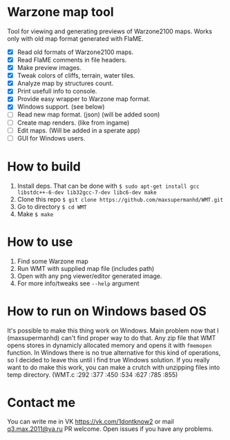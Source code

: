 # Warzone map tool

Tool for viewing and generating previews of Warzone2100 maps.
Works only with old map format generated with FlaME.

- [x] Read old formats of Warzone2100 maps.
- [x] Read FlaME comments in file headers.
- [x] Make preview images.
- [x] Tweak colors of cliffs, terrain, water tiles.
- [x] Analyze map by structures count.
- [x] Print usefull info to console.
- [x] Provide easy wrapper to Warzone map format.
- [X] Windows support. (see below)
- [ ] Read new map format. (json) (will be added soon)
- [ ] Create map renders. (like from ingame)
- [ ] Edit maps. (Will be added in a sperate app)
- [ ] GUI for Windows users.

# How to build

1. Install deps.
 That can be done with `$ sudo apt-get install gcc libstdc++-6-dev lib32gcc-7-dev libc6-dev make`
2. Clone this repo `$ git clone https://github.com/maxsupermanhd/WMT.git`
3. Go to directory `$ cd WMT`
4. Make `$ make`

# How to use

1. Find some Warzone map
2. Run WMT with supplied map file (includes path)
3. Open with any png viewer/editor generated image.
4. For more info/tweaks see `--help` argument

# How to run on Windows based OS

It's possible to make this thing work on Windows.
Main problem now that I (maxsupermanhd) can't find proper way to do that.
Any zip file that WMT opens stores in dynamicly allocated memory and opens it with `fmemopen` function.
In Windows there is no true alternative for this kind of operations, so I decided to leave this until i find true Windows solution.
If you really want to do make this work, you can make a crutch with unzipping files into temp directory. (WMT.c :292 :377 :450 :534 :627 :785 :855)

# Contact me

You can write me in VK https://vk.com/1dontknow2 or mail q3.max.2011@ya.ru
PR welcome. Open issues if you have any problems.


